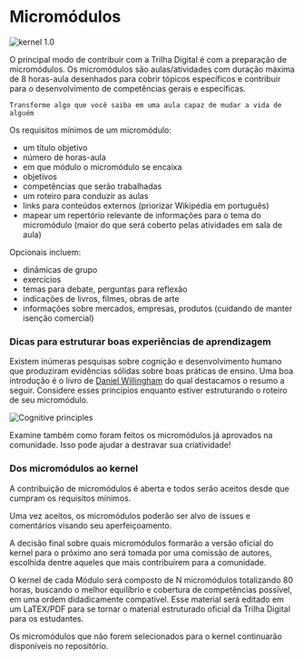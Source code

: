 # Micromódulos

![kernel 1.0](https://github.com/mauro-zac/Trilha-Digital/blob/master/Modulos.jpg)

O principal modo de contribuir com a Trilha Digital é com a preparação de micromódulos. Os micromódulos são aulas/atividades com duração máxima de 8 horas-aula desenhados para cobrir tópicos específicos e contribuir para o desenvolvimento de competências gerais e específicas.

`Transforme algo que você saiba em uma aula capaz de mudar a vida de alguém`

Os requisitos mínimos de um micromódulo:

* um título objetivo
* número de horas-aula
* em que módulo o micromódulo se encaixa
* objetivos
* competências que serão trabalhadas
* um roteiro para conduzir as aulas
* links para conteúdos externos (priorizar Wikipédia em português)
* mapear um repertório relevante de informações para o tema do micromódulo (maior do que será coberto pelas atividades em sala de aula)

Opcionais incluem:

* dinâmicas de grupo
* exercícios
* temas para debate, perguntas para reflexão
* indicações de livros, filmes, obras de arte
* informações sobre mercados, empresas, produtos (cuidando de manter isenção comercial)

### Dicas para estruturar boas experiências de aprendizagem

Existem inúmeras pesquisas sobre cognição e desenvolvimento humano que produziram evidências sólidas sobre boas práticas de ensino. Uma boa introdução é o livro de [Daniel Willingham](https://moodrmoo.files.wordpress.com/2014/10/why-dont-students-like-school.pdf) do qual destacamos o resumo a seguir. Considere esses princípios enquanto estiver estruturando o roteiro de seu micromódulo. 

![Cognitive principles](https://github.com/mauro-zac/Trilha-Digital/blob/master/módulos/willigham.jpg)

Examine também como foram feitos os micromódulos já aprovados na comunidade. Isso pode ajudar a destravar sua criatividade!

### Dos micromódulos ao kernel

A contribuição de micromódulos é aberta e todos serão aceitos desde que cumpram os requisitos mínimos.

Uma vez aceitos, os micromódulos poderão ser alvo de issues e comentários visando seu aperfeiçoamento.

A decisão final sobre quais micromódulos formarão a versão oficial do kernel para o próximo ano será tomada por uma comissão de autores, escolhida dentre aqueles que mais contribuírem para a comunidade. 

O kernel de cada Módulo será composto de N micromódulos totalizando 80 horas, buscando o melhor equilíbrio e cobertura de competências possível, em uma ordem didadicamente compatível. Esse material será editado em um LaTEX/PDF para se tornar o material estruturado oficial da Trilha Digital para os estudantes.

Os micromódulos que não forem selecionados para o kernel continuarão disponíveis no repositório.
